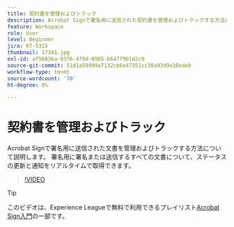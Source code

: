 ```yaml
---
title: 契約書を管理およびトラック
description: Acrobat Signで署名用に送信された契約書を管理およびトラックする方法について説明します。
feature: Workspace
role: User
level: Beginner
jira: KT-5315
thumbnail: 17341.jpg
exl-id: af5683ba-8376-4f0d-8985-b647f901d2c0
source-git-commit: 51d1a59999a7132cb6e47351cc39a93d9a38eaeb
workflow-type: tm+mt
source-wordcount: '70'
ht-degree: 0%

---
```


# 契約書を管理およびトラック

Acrobat Signで署名用に送信された文書を管理およびトラックする方法について説明します。 署名用に署名または送信するすべての文書について、ステータスの更新と通知をリアルタイムで取得できます。

>[!VIDEO](https://video.tv.adobe.com/v/347134?quality=12&learn=on&hidetitle=true&captions=jpn)

>[!TIP]
>
>このビデオは、Experience Leagueで無料で利用できるプレイリスト[Acrobat Sign入門](https://experienceleague.adobe.com/ja/playlists/acrobat-sign-get-started-business-users)の一部です。
